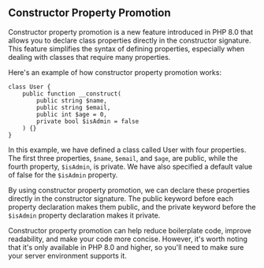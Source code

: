 ## Constructor Property Promotion ##
Constructor property promotion is a new feature introduced in PHP 8.0 that allows you to declare class properties directly in the constructor signature. This feature simplifies the syntax of defining properties, especially when dealing with classes that require many properties.

Here's an example of how constructor property promotion works:

```
class User {
    public function __construct(
        public string $name,
        public string $email,
        public int $age = 0,
        private bool $isAdmin = false
    ) {}
}

```

In this example, we have defined a class called User with four properties. The first three properties, ```$name```, ```$email```, and ```$age```, are public, while the fourth property, ```$isAdmin```, is private. We have also specified a default value of false for the ```$isAdmin``` property.

By using constructor property promotion, we can declare these properties directly in the constructor signature. The public keyword before each property declaration makes them public, and the private keyword before the ```$isAdmin``` property declaration makes it private.

Constructor property promotion can help reduce boilerplate code, improve readability, and make your code more concise. However, it's worth noting that it's only available in PHP 8.0 and higher, so you'll need to make sure your server environment supports it.